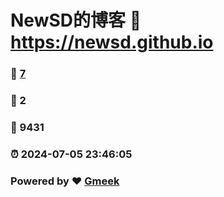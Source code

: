 # NewSD的博客 :link: https://newsd.github.io 
### :page_facing_up: [7](https://newsd.github.io/tag.html) 
### :speech_balloon: 2 
### :hibiscus: 9431 
### :alarm_clock: 2024-07-05 23:46:05 
### Powered by :heart: [Gmeek](https://github.com/Meekdai/Gmeek)

